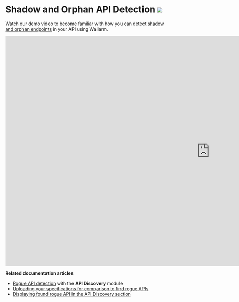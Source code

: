 # Shadow and Orphan API Detection <a href="../../about-wallarm/subscription-plans/#subscription-plans"><img src="../../images/api-security-tag.svg" style="border: none;"></a>

Watch our demo video to become familiar with how you can detect [shadow and orphan endpoints](../api-discovery/rogue-api.md) in your API using Wallarm.

<div class="video-wrapper">
  <iframe width="1280" height="720" src="https://www.youtube.com/embed/HOWfCFdxo-Y" title="YouTube video player" frameborder="0" allow="accelerometer; autoplay; clipboard-write; encrypted-media; gyroscope; picture-in-picture; web-share" allowfullscreen></iframe>
</div>

**Related documentation articles**

* [Rogue API detection](../api-discovery/rogue-api.md) with the **API Discovery** module
* [Uploading your specifications for comparison to find rogue APIs](../api-discovery/rogue-api.md)
* [Displaying found rogue API in the API Discovery section](../api-discovery/exploring.md#displaying-shadow-orphan-and-zombie-api)
